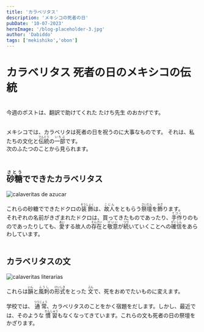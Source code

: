 ```yaml
---
title: 'カラベリタス'
description: 'メキシコの死者の日'
pubDate: '10-07-2023'
heroImage: '/blog-placeholder-3.jpg'
author: 'Dabiddo'
tags: ['mekishiko','obon']
---
```


# カラベリタス 死者の日のメキシコの伝統
<br>
今週のポストは、翻訳で助けてくれた たけち先生 のおかげです。
<br>
<br>

メキシコでは、カラベリタは死者の日を祝うのに大事なものです。
それは、私たちの文化と<ruby><rb>伝統</rb><rp>(</rp><rt>でんとう</rt><rp>)</rp></ruby>の<ruby><rb>一部</rb><rp>(</rp><rt>いちぶ</rt><rp>)</rp></ruby>です。<br>
次のふたつのことから見られます。
<br>
<br>
## <ruby><rb>砂糖</rb><rp>(</rp><rt>さとう</rt><rp>)</rp></ruby>でできたカラベリタス

<div class="grid m-5 place-items-center max-w-l">
<div class="m-5">

![calaveritas de azucar](https://media.publit.io/file/blogstuff/Calaveritas-de-az-car.jpg)
</div>
</div>


これらの砂糖でできたドクロの<ruby><rb>装飾</rb><rp>(</rp><rt>そうしょく</rt><rp>)</rp></ruby>は、<ruby><rb>故人</rb><rp>(</rp><rt>こじん</rt><rp>)</rp></ruby>をともらう<ruby><rb>祭壇</rb><rp>(</rp><rt>さいだん</rt><rp>)</rp></ruby>を<ruby><rb>飾</rb><rp>(</rp><rt>かざ</rt><rp>)</rp></ruby>ります。<br>
それぞれの名前がきざまれたドクロは、買ってきたものであったり、<ruby><rb>手作</rb><rp>(</rp><rt>てづく</rt><rp>)</rp></ruby>りのものであったりしても、<ruby><rb>愛</rb><rp>(</rp><rt>あい</rt><rp>)</rp></ruby>する故人の<ruby><rb>存在</rb><rp>(</rp><rt>そんざい</rt><rp>)</rp></ruby>と<ruby><rb>敬意</rb><rp>(</rp><rt>けいい</rt><rp>)</rp></ruby>が<ruby><rb>続</rb><rp>(</rp><rt>つづ</rt><rp>)</rp></ruby>いていくことへの<ruby><rb>確信</rb><rp>(</rp><rt>かくしん</rt><rp>)</rp></ruby>をあらわしています。
<br>
<br>


## カラベリタスの文

<div class="grid m-5 place-items-center max-w-l">
<div class="m-5">

![calaveritas literarias](https://media.publit.io/file/blogstuff/METRO-CALAVERAS-NANCY-PAG-WEB.jpg)
</div>
</div>


<p>
これらは<ruby><rb>韻</rb><rp>(</rp><rt>いん</rt><rp>)</rp></ruby>と<ruby><rb>風刺</rb><rp>(</rp><rt>ふうし</rt><rp>)</rp></ruby>の<ruby><rb>形式</rb><rp>(</rp><rt>けいしき</rt><rp>)</rp></ruby>をとった <ruby><rb>文</rb><rp>(</rp><rt>ぶん</rt><rp>)</rp></ruby>で、死をおめでたいものに変えます。<br>

学校では、 <ruby><rb>通常</rb><rp>(</rp><rt>つうじょう</rt><rp>)</rp></ruby>、カラベリタスのことをかく宿題をだします。しかし、最近では、そのような <ruby><rb>慣習</rb><rp>(</rp><rt>かんしゅう</rt><rp>)</rp></ruby>もなくなってきています。これらの文も死者の日の祭壇をかざります。
</p>




<style>
    #content {
        font-size:20px;
    }
    #content>h1 {
        font-size:40px;
        font-weight:bold;
    }
    #content>h2 {
        font-size:35px;
        font-weight:bold;
    }
    #content>h2 {
        font-size:30px;
        font-weight:bold;
    }
    #content>h3 {
        font-size:25px;
        font-weight:bold;
    }
    #content>h3 {
        font-size:20px;
        font-weight:bold;
    }
</style>
